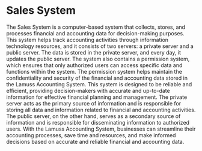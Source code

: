 
#  Sales System

The Sales System is a computer-based system that collects, stores, and processes financial and accounting data for decision-making purposes. This system helps track accounting activities through information technology resources, and it consists of two servers: a private server and a public server. The data is stored in the private server, and every day, it updates the public server. The system also contains a permission system, which ensures that only authorized users can access specific data and functions within the system. The permission system helps maintain the confidentiality and security of the financial and accounting data stored in the Lamuss Accounting System. This system is designed to be reliable and efficient, providing decision-makers with accurate and up-to-date information for effective financial planning and management. The private server acts as the primary source of information and is responsible for storing all data and information related to financial and accounting activities. The public server, on the other hand, serves as a secondary source of information and is responsible for disseminating information to authorized users. With the Lamuss Accounting System, businesses can streamline their accounting processes, save time and resources, and make informed decisions based on accurate and reliable financial and accounting data.
